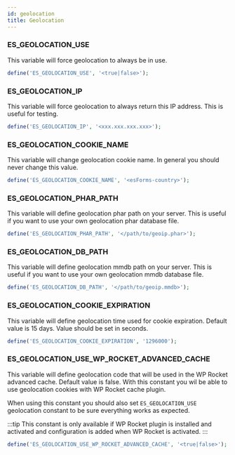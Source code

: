 ```yaml
---
id: geolocation
title: Geolocation
---
```


### ES_GEOLOCATION_USE

This variable will force geolocation to always be in use.

```php
define('ES_GEOLOCATION_USE', '<true|false>');
```

### ES_GEOLOCATION_IP

This variable will force geolocation to always return this IP address. This is useful for testing.

```php
define('ES_GEOLOCATION_IP', '<xxx.xxx.xxx.xxx>');
```

### ES_GEOLOCATION_COOKIE_NAME

This variable will change geolocation cookie name. In general you should never change this value.

```php
define('ES_GEOLOCATION_COOKIE_NAME', '<esForms-country>');
```

### ES_GEOLOCATION_PHAR_PATH

This variable will define geolocation phar path on your server. This is useful if you want to use your own geolocation phar database file.

```php
define('ES_GEOLOCATION_PHAR_PATH', '</path/to/geoip.phar>');
```

### ES_GEOLOCATION_DB_PATH

This variable will define geolocation mmdb path on your server. This is useful if you want to use your own geolocation mmdb database file.

```php
define('ES_GEOLOCATION_DB_PATH', '</path/to/geoip.mmdb>');
```

### ES_GEOLOCATION_COOKIE_EXPIRATION

This variable will define geolocation time used for cookie expiration. Default value is 15 days. Value should be set in seconds.

```php
define('ES_GEOLOCATION_COOKIE_EXPIRATION', '1296000');
```

### ES_GEOLOCATION_USE_WP_ROCKET_ADVANCED_CACHE

This variable will define geolocation code that will be used in the WP Rocket advanced cache. Default value is false. With this constant you wil be able to use geolocation cookies with WP Rocket cache plugin.

When using this constant you should also set `ES_GEOLOCATION_USE` geolocation constant to be sure everything works as expected.

:::tip
This constant is only available if WP Rocket plugin is installed and activated and configuration is added when WP Rocket is activated.
:::

```php
define('ES_GEOLOCATION_USE_WP_ROCKET_ADVANCED_CACHE', '<true|false>');
```
